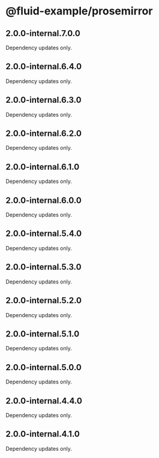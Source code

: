 # @fluid-example/prosemirror

## 2.0.0-internal.7.0.0

Dependency updates only.

## 2.0.0-internal.6.4.0

Dependency updates only.

## 2.0.0-internal.6.3.0

Dependency updates only.

## 2.0.0-internal.6.2.0

Dependency updates only.

## 2.0.0-internal.6.1.0

Dependency updates only.

## 2.0.0-internal.6.0.0

Dependency updates only.

## 2.0.0-internal.5.4.0

Dependency updates only.

## 2.0.0-internal.5.3.0

Dependency updates only.

## 2.0.0-internal.5.2.0

Dependency updates only.

## 2.0.0-internal.5.1.0

Dependency updates only.

## 2.0.0-internal.5.0.0

Dependency updates only.

## 2.0.0-internal.4.4.0

Dependency updates only.

## 2.0.0-internal.4.1.0

Dependency updates only.
